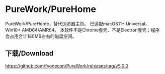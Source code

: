 # PureWork/PureHome
PureWork/PureHome，替代浏览器主页。 已适配macOS11+ Universal、Win10+ AMD64/AMR64。 本软件不是Chrome套壳、不是Electron套壳；程序会占用合计180MB左右的磁盘空间。

## 下载/Download
https://github.com/fyonecon/PureWork/releases/tag/v5.0.0

